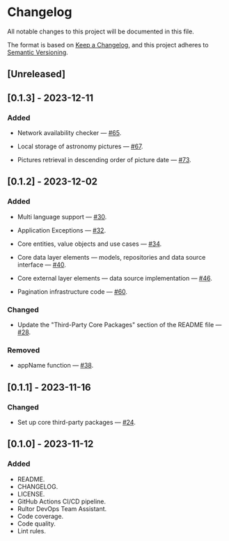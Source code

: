 # Changelog

All notable changes to this project will be documented in this file.

The format is based on [Keep a Changelog](https://keepachangelog.com/en/1.0.0/),
and this project adheres to [Semantic Versioning](https://semver.org/spec/v2.0.0.html).

## [Unreleased]

## [0.1.3] - 2023-12-11

### Added

- Network availability checker —
  [#65](https://github.com/dartoos-dev/astronomy_picture_of_the_day/issues/65).

- Local storage of astronomy pictures —
  [#67](https://github.com/dartoos-dev/astronomy_picture_of_the_day/issues/67).

- Pictures retrieval in descending order of picture date —
  [#73](https://github.com/dartoos-dev/astronomy_picture_of_the_day/issues/7).

## [0.1.2] - 2023-12-02

### Added

- Multi language support —
  [#30](https://github.com/dartoos-dev/astronomy_picture_of_the_day/issues/30).

- Application Exceptions —
  [#32](https://github.com/dartoos-dev/astronomy_picture_of_the_day/issues/32).

- Core entities, value objects and use cases —
  [#34](https://github.com/dartoos-dev/astronomy_picture_of_the_day/issues/34).

- Core data layer elements — models, repositories and data source interface —
  [#40](https://github.com/dartoos-dev/astronomy_picture_of_the_day/issues/40).

- Core external layer elements — data source implementation —
  [#46](https://github.com/dartoos-dev/astronomy_picture_of_the_day/issues/46).

- Pagination infrastructure code —
  [#60](https://github.com/dartoos-dev/astronomy_picture_of_the_day/issues/60).

### Changed

- Update the "Third-Party Core Packages" section of the README file —
  [#28](https://github.com/dartoos-dev/astronomy_picture_of_the_day/issues/28).

### Removed

- appName function — [#38](https://github.com/dartoos-dev/astronomy_picture_of_the_day/issues/38).

## [0.1.1] - 2023-11-16

### Changed

- Set up core third-party packages —
  [#24](https://github.com/dartoos-dev/astronomy_picture_of_the_day/issues/24).

## [0.1.0] - 2023-11-12

### Added

- README.
- CHANGELOG.
- LICENSE.
- GitHub Actions CI/CD pipeline.
- Rultor DevOps Team Assistant.
- Code coverage.
- Code quality.
- Lint rules.

